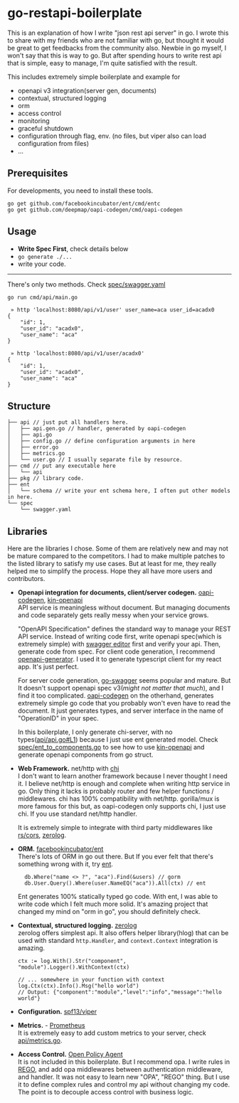 # go-restapi-boilerplate

This is an explanation of how I write "json rest api server" in go. I wrote this to share with my friends who are not familiar with go, but thought it would be great to get feedbacks from the community also. 
Newbie in go myself, I won't say that this is way to go. But after spending hours to write rest api that is simple, easy to manage, I'm quite satisfied with the result.

This includes extremely simple boilerplate and example for
- openapi v3 integration(server gen, documents)
- contextual, structured logging
- orm
- access control
- monitoring
- graceful shutdown
- configuration through flag, env. (no files, but viper also can load configuration from files)
- ...


Prerequisites
---
For developments, you need to install these tools.
```
go get github.com/facebookincubator/ent/cmd/entc
go get github.com/deepmap/oapi-codegen/cmd/oapi-codegen
```

Usage
---
- **Write Spec First**, check details below
- ```go generate ./...``` 
- write your code.

---

There's only two methods. Check [spec/swagger.yaml](spec/swagger.yaml)
```
go run cmd/api/main.go
```

```
 » http 'localhost:8080/api/v1/user' user_name=aca user_id=acadx0
{
    "id": 1,
    "user_id": "acadx0",
    "user_name": "aca"
}
```
```
 » http 'localhost:8080/api/v1/user/acadx0'
{
    "id": 1,
    "user_id": "acadx0",
    "user_name": "aca"
}
```


Structure
---
```
├── api // just put all handlers here.
│   ├── api.gen.go // handler, generated by oapi-codegen
│   ├── api.go 
│   ├── config.go // define configuration arguments in here
│   ├── error.go
│   ├── metrics.go
│   └── user.go // I usually separate file by resource.
├── cmd // put any executable here
│   └── api
├── pkg // library code.
├── ent
│   └── schema // write your ent schema here, I often put other models in here.
└── spec
    └── swagger.yaml

```

Libraries
---
Here are the libraries I chose. Some of them are relatively new and may not be mature compared to the competitors. I had to make multiple patches to the listed library to satisfy my use cases. But at least for me, they really helped me to simplify the process. Hope they all have more users and contributors. 

- **Openapi integration for documents, client/server codegen.** [oapi-codegen](https://github.com/deepmap/oapi-codegen), [kin-openapi](https://github.com/getkin/kin-openapi)  
  API service is meaningless without document. But managing documents and code separately gets really messy when your service grows.  

  "OpenAPI Specification" defines the standard way to manage your REST API service.
  Instead of writing code first, write openapi spec(which is extremely simple) with [swagger editor](https://editor.swagger.io/) first and verify your api. Then, generate code from spec. For client code generation, I recommend [openapi-generator](https://github.com/OpenAPITools/openapi-generator). I used it to generate typescript client for my react app. It's just perfect.

  For server code generation, [go-swagger](https://github.com/go-swagger/go-swagger) seems popular and mature. But It doesn't support openapi spec v3(*might not matter that much*), and I find it too complicated. [oapi-codegen](https://github.com/deepmap/oapi-codegen) on the otherhand, generates extremely simple go code that you probably won't even have to read the document. It just generates types, and server interface in the name of "OperationID" in your spec.

  In this boilerplate, I only generate chi-server, with no types([api/api.go#L1](api/api.go#L1)) because I just use ent generated model. Check [spec/ent_to_components.go](spec/ent_to_components.go) to see how to use [kin-openapi](https://github.com/getkin/kin-openapi) and generate openapi components from go struct. 


- **Web Framework.** net/http with [chi](https://github.com/go-chi/chi)  
  I don't want to learn another framework because I never thought I need it. I believe net/http is enough and complete when writing http service in go. Only thing it lacks is probably router and few helper functions / middlewares. chi has 100% compatibility with net/http. gorilla/mux is more famous for this but, as oapi-codegen only supports chi, I just use chi. If you use standard net/http handler. 

  It is extremely simple to integrate with third party middlewares like [rs/cors](https://github.com/rs/cors), [zerolog](https://github.com/rs/zerolog).


- **ORM.**  [facebookincubator/ent](https://github.com/facebookincubator/ent)  
  There's lots of ORM in go out there. But If you ever felt that there's something wrong with it, try [ent](https://github.com/facebookincubator/ent). 
  ```
    db.Where("name <> ?", "aca").Find(&users) // gorm
    db.User.Query().Where(user.NameEQ("aca")).All(ctx) // ent
  ```
   Ent generates 100% statically typed go code. With ent, I was able to write code which I felt much more solid. It's amazing project that changed my mind on "orm in go", you should definitely check. 

  
- **Contextual, structured logging.** [zerolog](https://github.com/rs/zerolog)  
  zerolog offers simplest api. It also offers helper library(hlog) that can be used with standard ```http.Handler```, and ```context.Context``` integration is amazing. 
  ``` 
  ctx := log.With().Str("component", "module").Logger().WithContext(ctx)

  // ... somewhere in your function with context
  log.Ctx(ctx).Info().Msg("hello world")
  // Output: {"component":"module","level":"info","message":"hello world"} 
  ```

- **Configuration.** [spf13/viper](https://github.com/spf13/viper)  

- **Metrics.** - [Prometheus](https://github.com/prometheus/client_golang)  
  It is extremely easy to add custom metrics to your server, check [api/metrics.go](api/metrics.go).
  
- **Access Control.** [ Open Policy Agent ](https://github.com/open-policy-agent/opa)  
  It is not included in this boilerplate. But I recommend opa. I write rules in [REGO](https://play.openpolicyagent.org/), and add opa middlewares between authentication middleware, and handler. It was not easy to learn new "OPA", "REGO" thing. But I use it to define complex rules and control my api without changing my code. The point is to decouple access control with business logic.

